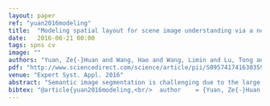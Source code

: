 ```yaml
---
layout: paper
ref: "yuan2016modeling"
title:  "Modeling spatial layout for scene image understanding via a novel multiscale sum-product network"
date:   2016-06-21 00:00
tags: spns cv
image: ""
authors: "Yuan, Ze{-}Huan and Wang, Hao and Wang, Limin and Lu, Tong and Palaiahnakote, Shivakumara and Tan, Chew Lim"
pdf: "http://www.sciencedirect.com/science/article/pii/S0957417416303591"
venue: "Expert Syst. Appl. 2016"
abstract: "Semantic image segmentation is challenging due to the large intra-class variations and the complex spatial layouts inside natural scenes. This paper investigates this problem by designing a new deep architecture, called multiscale sum-product network (MSPN), which utilizes multiscale unary potentials as the inputs and models the spatial layouts of image content in a hierarchical manner. That is, the proposed MSPN models the joint distribution of multiscale unary potentials and object classes instead of single unary potentials in popular settings. Besides, MSPN characterizes scene spatial layouts in a fine-to-coarse manner to enforce the consistency in labeling. Multiscale unary potentials at different scales can thus help overcome semantic ambiguities caused by only evaluating single local regions, while long-range spatial correlations can further refine image labeling. In addition, higher orders are able to pose the constraints among labels. By this way, multi-scale unary potentials, long-range spatial correlations, higher-order priors are well modeled under the uniform framework in MSPN. We conduct experiments on two challenging benchmarks consisting of the MSRC-21 dataset and the SIFT FLOW dataset. The results demonstrate the superior performance of our method comparing with the previous graphical models for understanding scene images."
bibtex: "@article{yuan2016modeling,<br/>  author    = {Yuan, Ze{-}Huan and Wang, Hao and Wang, Limin and Lu, Tong and Palaiahnakote, Shivakumara and Tan, Chew Lim},<br/>  title     = {Modeling spatial layout for scene image understanding via a novel<br/>               multiscale sum-product network},<br/>  journal   = {Expert Syst. Appl.},<br/>  volume    = {63},<br/>  pages     = {231--240},<br/>  year      = {2016}<br/>}<br/>"
---
```

